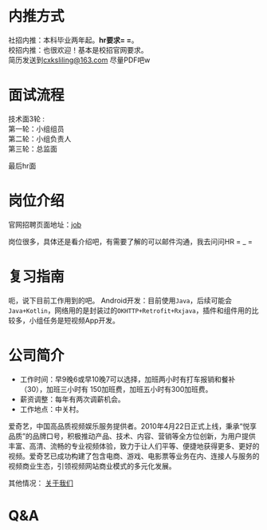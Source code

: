 # 内推方式

社招内推：本科毕业两年起。**hr要求= =**。<br/>
校招内推：也很欢迎！基本是校招官网要求。<br/>
简历发送到[cxksliling@163.com](mailto:http://cxksliling@163.com) 尽量PDF吧w

# 面试流程

技术面3轮 :<br/>
第一轮：小组组员<br/>
第二轮：小组负责人<br/>
第三轮：总监面<br/>

最后hr面


# 岗位介绍

官网招聘页面地址：[job](https://zhaopin.iqiyi.com/job-index.html)

岗位很多，具体还是看介绍吧，有需要了解的可以邮件沟通，我去问问HR = _ =

# 复习指南

呃，说下目前工作用到的吧。
Android开发：目前使用`Java`，后续可能会`Java+Kotlin`，网络用的是封装过的`OKHTTP+Retrofit+Rxjava`，插件和组件用的比较多，小组任务是短视频App开发。

# 公司简介


* 工作时间：早9晚6或早10晚7可以选择，加班两小时有打车报销和餐补（30），加班三小时有 150加班费，加班五小时有300加班费。
* 薪资调整：每年有两次调薪机会。
* 工作地点：中关村。
  

爱奇艺，中国高品质视频娱乐服务提供者。2010年4月22日正式上线，秉承“悦享品质”的品牌口号，积极推动产品、技术、内容、营销等全方位创新，为用户提供丰富、高清、流畅的专业视频体验，致力于让人们平等、便捷地获得更多、更好的视频。爱奇艺已成功构建了包含电商、游戏、电影票等业务在内、连接人与服务的视频商业生态，引领视频网站商业模式的多元化发展。



其他情况：
[关于我们](https://zhaopin.iqiyi.com/about-us.html)

# Q&A

